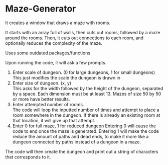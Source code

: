 # Maze-Generator

It creates a window that draws a maze with rooms.

It starts with an array full of walls, then cuts out rooms, followed by a maze around the rooms. Then, it cuts out connections to each room, and optionally reduces the complexity of the maze.

Uses some outdated packages/functions

Upon running the code, it will ask a few prompts.

1. Enter scale of dungeon. (0 for large dungeons, 1 for small dungeons)<br />
This just modifies the scale the dungeon is drawn in
2. Enter size of dungeon. (x, y)<br />
This asks for the width followed by the height of the dungeon, separated by a space. Each dimension must be at least 13.
Mazes of size 50 by 50 or more have better results.
3. Enter attempted number of rooms.<br />
The code will loop the inputted number of times and attempt to place a room somewhere in the dungeon. 
If there is already an existing room at that location, it will give up that attempt.
4. Enter 0 for full maze, 1 for reduced dungeon
Entering 0 will cause the code to end once the maze is generated. Entering 1 will make the code reduce the amount of paths and dead ends, to make it more like a dungeon connected by paths instead of a dungeon in a maze.

The code will then create the dungeon and print out a string of characters that corresponds to it.
